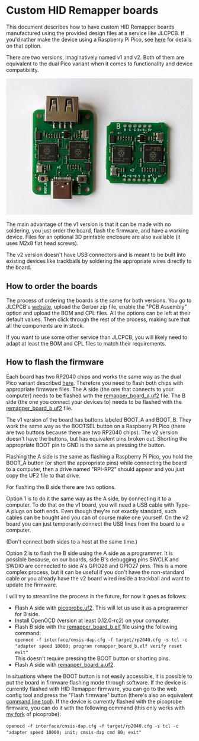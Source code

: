 # Custom HID Remapper boards

This document describes how to have custom HID Remapper boards manufactured using the provided design files at a service like JLCPCB. If you'd rather make the device using a Raspberry Pi Pico, see [here](../HARDWARE.md) for details on that option.

There are two versions, imaginatively named v1 and v2. Both of them are equivalent to the dual Pico variant when it comes to functionality and device compatibility.

![Custom HID Remapper boards](../images/custom-boards.jpg)

The main advantage of the v1 version is that it can be made with no soldering, you just order the board, flash the firmware, and have a working device. Files for an optional 3D printable enclosure are also available (it uses M2x8 flat head screws).

The v2 version doesn't have USB connectors and is meant to be built into existing devices like trackballs by soldering the appropriate wires directly to the board.

## How to order the boards

The process of ordering the boards is the same for both versions. You go to JLCPCB's [website](https://jlcpcb.com/), upload the Gerber zip file, enable the "PCB Assembly" option and upload the BOM and CPL files. All the options can be left at their default values. Then click through the rest of the process, making sure that all the components are in stock.

If you want to use some other service than JLCPCB, you will likely need to adapt at least the BOM and CPL files to match their requirements.

## How to flash the firmware

Each board has two RP2040 chips and works the same way as the dual Pico variant described [here](../HARDWARE.md). Therefore you need to flash both chips with appropriate firmware files. The A side (the one that connects to your computer) needs to be flashed with the [remapper\_board\_a.uf2](https://github.com/jfedor2/hid-remapper/releases/latest/download/remapper_board_a.uf2) file. The B side (the one you connect your devices to) needs to be flashed with the [remapper\_board\_b.uf2](https://github.com/jfedor2/hid-remapper/releases/latest/download/remapper_board_b.uf2) file.

The v1 version of the board has buttons labeled BOOT\_A and BOOT\_B. They work the same way as the BOOTSEL button on a Raspberry Pi Pico (there are two buttons because there are two RP2040 chips). The v2 version doesn't have the buttons, but has equivalent pins broken out. Shorting the appropriate BOOT pin to GND is the same as pressing the button.

Flashing the A side is the same as flashing a Raspberry Pi Pico, you hold the BOOT\_A button (or short the appropriate pins) while connecting the board to a computer, then a drive named "RPI-RP2" should appear and you just copy the UF2 file to that drive.

For flashing the B side there are two options.

Option 1 is to do it the same way as the A side, by connecting it to a computer. To do that on the v1 board, you will need a USB cable with Type-A plugs on both ends. Even though they're not exactly standard, such cables can be bought and you can of course make one yourself. On the v2 board you can just temporarily connect the USB lines from the board to a computer.

(Don't connect both sides to a host at the same time.)

Option 2 is to flash the B side using the A side as a programmer. It is possible because, on our boards, side B's debugging pins SWCLK and SWDIO are connected to side A's GPIO28 and GPIO27 pins. This is a more complex process, but it can be useful if you don't have the non-standard cable or you already have the v2 board wired inside a trackball and want to update the firmware.

I will try to streamline the process in the future, for now it goes as follows:

* Flash A side with [picoprobe.uf2](https://github.com/jfedor2/picoprobe/blob/master/picoprobe.uf2). This will let us use it as a programmer for B side.
* Install OpenOCD (version at least 0.12.0-rc2) on your computer.
* Flash B side with the [remapper\_board\_b.elf](https://github.com/jfedor2/hid-remapper/releases/latest/download/remapper_board_b.elf) file using the following command:<br>`openocd -f interface/cmsis-dap.cfg -f target/rp2040.cfg -s tcl -c "adapter speed 10000; program remapper_board_b.elf verify reset exit"`<br>This doesn't require pressing the BOOT button or shorting pins.
* Flash A side with [remapper\_board\_a.uf2](https://github.com/jfedor2/hid-remapper/releases/latest/download/remapper_board_a.uf2).

In situations where the BOOT button is not easily accessible, it is possible to put the board in firmware flashing mode through software. If the device is currently flashed with HID Remapper firmware, you can go to the web config tool and press the "Flash firmware" button (there's also an equivalent [command line tool](../config-tool/reset_into_bootsel.py)). If the device is currently flashed with the picoprobe firmware, you can do it with the following command (this only works with [my fork](https://github.com/jfedor2/picoprobe) of picoprobe):

`openocd -f interface/cmsis-dap.cfg -f target/rp2040.cfg -s tcl -c "adapter speed 10000; init; cmsis-dap cmd 80; exit"`
